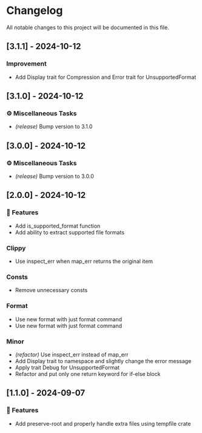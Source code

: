 # Changelog

All notable changes to this project will be documented in this file.

## [3.1.1] - 2024-10-12

### Improvement

- Add Display trait for Compression and Error trait for UnsupportedFormat

## [3.1.0] - 2024-10-12

### ⚙️ Miscellaneous Tasks

- *(release)* Bump version to 3.1.0

## [3.0.0] - 2024-10-12

### ⚙️ Miscellaneous Tasks

- *(release)* Bump version to 3.0.0

## [2.0.0] - 2024-10-12

### 🚀 Features

- Add is_supported_format function
- Add ability to extract supported file formats

### Clippy

- Use inspect_err when map_err returns the original item

### Consts

- Remove unnecessary consts

### Format

- Use new format with just format command
- Use new format with just format command

### Minor

- *(refactor)* Use inspect_err instead of map_err
- Add Display trait to namespace and slightly change the error message
- Apply trait Debug for UnsupportedFormat
- Refactor and put only one return keyword for if-else block

## [1.1.0] - 2024-09-07

### 🚀 Features

- Add preserve-root and properly handle extra files using tempfile crate

<!-- generated by git-cliff -->
